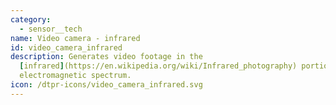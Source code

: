 ```yaml
---
category: 
  - sensor__tech
name: Video camera - infrared
id: video_camera_infrared
description: Generates video footage in the
  [infrared](https://en.wikipedia.org/wiki/Infrared_photography) portion of the
  electromagnetic spectrum.
icon: /dtpr-icons/video_camera_infrared.svg
---
```


